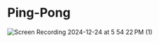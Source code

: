 # Ping-Pong

![Screen Recording 2024-12-24 at 5 54 22 PM (1)](https://github.com/user-attachments/assets/ee0935a7-d3ae-4af0-aede-0780f40cac1e)
